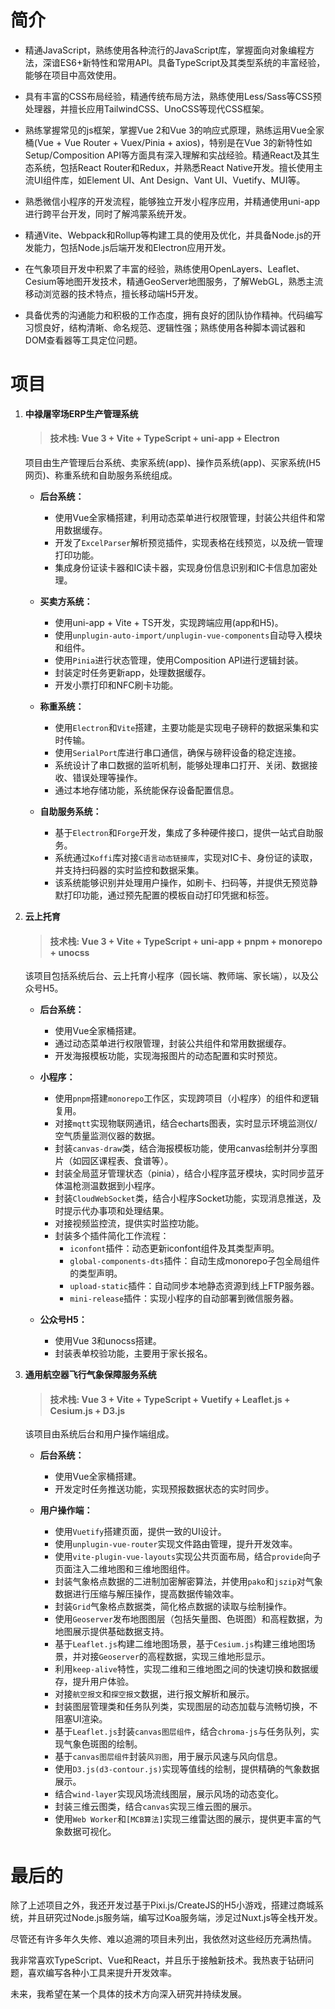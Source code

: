 # 简介

- 精通JavaScript，熟练使用各种流行的JavaScript库，掌握面向对象编程方法，深谙ES6+新特性和常用API。具备TypeScript及其类型系统的丰富经验，能够在项目中高效使用。

- 具有丰富的CSS布局经验，精通传统布局方法，熟练使用Less/Sass等CSS预处理器，并擅长应用TailwindCSS、UnoCSS等现代CSS框架。

- 熟练掌握常见的js框架，掌握Vue 2和Vue 3的响应式原理，熟练运用Vue全家桶(Vue + Vue Router + Vuex/Pinia + axios)，特别是在Vue 3的新特性如Setup/Composition API等方面具有深入理解和实战经验。精通React及其生态系统，包括React Router和Redux，并熟悉React Native开发。擅长使用主流UI组件库，如Element UI、Ant Design、Vant UI、Vuetify、MUI等。

- 熟悉微信小程序的开发流程，能够独立开发小程序应用，并精通使用uni-app进行跨平台开发，同时了解鸿蒙系统开发。

- 精通Vite、Webpack和Rollup等构建工具的使用及优化，并具备Node.js的开发能力，包括Node.js后端开发和Electron应用开发。

- 在气象项目开发中积累了丰富的经验，熟练使用OpenLayers、Leaflet、Cesium等地图开发技术，精通GeoServer地图服务，了解WebGL，熟悉主流移动浏览器的技术特点，擅长移动端H5开发。

- 具备优秀的沟通能力和积极的工作态度，拥有良好的团队协作精神。代码编写习惯良好，结构清晰、命名规范、逻辑性强；熟练使用各种脚本调试器和DOM查看器等工具定位问题。

# 项目

1. **中禄屠宰场ERP生产管理系统**

   > #### 技术栈: Vue 3 + Vite + TypeScript + uni-app + Electron

   项目由生产管理后台系统、卖家系统(app)、操作员系统(app)、买家系统(H5网页)、称重系统和自助服务系统组成。

   - **后台系统：**

     - 使用Vue全家桶搭建，利用动态菜单进行权限管理，封装公共组件和常用数据缓存。
     - 开发了`ExcelParser`解析预览插件，实现表格在线预览，以及统一管理打印功能。
     - 集成身份证读卡器和IC读卡器，实现身份信息识别和IC卡信息加密处理。

   - **买卖方系统：**

     - 使用uni-app + Vite + TS开发，实现跨端应用(app和H5)。
     - 使用`unplugin-auto-import/unplugin-vue-components`自动导入模块和组件。
     - 使用`Pinia`进行状态管理，使用Composition API进行逻辑封装。
     - 封装定时任务更新app，处理数据缓存。
     - 开发小票打印和NFC刷卡功能。

   - **称重系统：**

     - 使用`Electron`和`Vite`搭建，主要功能是实现电子磅秤的数据采集和实时传输。
     - 使用`SerialPort`库进行串口通信，确保与磅秤设备的稳定连接。
     - 系统设计了串口数据的监听机制，能够处理串口打开、关闭、数据接收、错误处理等操作。
     - 通过本地存储功能，系统能保存设备配置信息。

   - **自助服务系统：**
     - 基于`Electron`和`Forge`开发，集成了多种硬件接口，提供一站式自助服务。
     - 系统通过`Koffi`库对接`C语言动态链接库`，实现对IC卡、身份证的读取，并支持扫码器的实时监控和数据采集。
     - 该系统能够识别并处理用户操作，如刷卡、扫码等，并提供无预览静默打印功能，通过预先配置的模板自动打印凭据和标签。

2. **云上托育**

   > #### 技术栈: Vue 3 + Vite + TypeScript + uni-app + pnpm + monorepo + unocss

   该项目包括系统后台、云上托育小程序（园长端、教师端、家长端），以及公众号H5。

   - **后台系统：**

     - 使用Vue全家桶搭建。
     - 通过动态菜单进行权限管理，封装公共组件和常用数据缓存。
     - 开发海报模板功能，实现海报图片的动态配置和实时预览。

   - **小程序：**

     - 使用`pnpm`搭建`monorepo`工作区，实现跨项目（小程序）的组件和逻辑复用。
     - 对接`mqtt`实现物联网通讯，结合echarts图表，实时显示环境监测仪/空气质量监测仪器的数据。
     - 封装`canvas-draw`类，结合海报模板功能，使用canvas绘制并分享图片（如园区课程表、食谱等）。
     - 封装全局蓝牙管理状态（pinia），结合小程序蓝牙模块，实时同步蓝牙体温枪测温数据到小程序。
     - 封装`CloudWebSocket`类，结合小程序Socket功能，实现消息推送，及时提示代办事项和处理结果。
     - 对接视频监控流，提供实时监控功能。
     - 封装多个插件简化工作流程：
       - `iconfont`插件：动态更新iconfont组件及其类型声明。
       - `global-components-dts`插件：自动生成monorepo子包全局组件的类型声明。
       - `upload-static`插件：自动同步本地静态资源到线上FTP服务器。
       - `mini-release`插件：实现小程序的自动部署到微信服务器。

   - **公众号H5：**
     - 使用Vue 3和unocss搭建。
     - 封装表单校验功能，主要用于家长报名。

3. **通用航空器飞行气象保障服务系统**

   > #### 技术栈: Vue 3 + Vite + TypeScript + Vuetify + Leaflet.js + Cesium.js + D3.js

   该项目由系统后台和用户操作端组成。

   - **后台系统：**

     - 使用Vue全家桶搭建。
     - 开发定时任务推送功能，实现预报数据状态的实时同步。

   - **用户操作端：**

     - 使用`Vuetify`搭建页面，提供一致的UI设计。
     - 使用`unplugin-vue-router`实现文件路由管理，提升开发效率。
     - 使用`vite-plugin-vue-layouts`实现公共页面布局，结合`provide`向子页面注入二维地图和三维地图组件。
     - 封装气象格点数据的二进制加密解密算法，并使用`pako`和`jszip`对气象数据进行压缩与解压操作，提高数据传输效率。
     - 封装`Grid`气象格点数据类，简化格点数据的读取与绘制操作。
     - 使用`Geoserver`发布地图图层（包括矢量图、色斑图）和高程数据，为地图展示提供基础数据支持。
     - 基于`Leaflet.js`构建二维地图场景，基于`Cesium.js`构建三维地图场景，并对接`Geoserver`的高程数据，实现三维地形显示。
     - 利用`keep-alive`特性，实现二维和三维地图之间的快速切换和数据缓存，提升用户体验。
     - 对接`航空报文`和`探空报文`数据，进行报文解析和展示。
     - 封装图层管理类和任务队列类，实现图层的动态加载与流畅切换，不阻塞UI渲染。
     - 基于`Leaflet.js`封装`canvas图层组件`，结合`chroma-js`与任务队列，实现气象色斑图的绘制。
     - 基于`canvas图层组件`封装`风羽图`，用于展示风速与风向信息。
     - 使用`D3.js(d3-contour.js)`实现等值线的绘制，提供精确的气象数据展示。
     - 结合`wind-layer`实现风场流线图层，展示风场的动态变化。
     - 封装三维云图类，结合`canvas`实现三维云图的展示。
     - 使用`Web Worker`和`[MCB算法]`实现三维雷达图的展示，提供更丰富的气象数据可视化。

# 最后的

除了上述项目之外，我还开发过基于Pixi.js/CreateJS的H5小游戏，搭建过商城系统，并且研究过Node.js服务端，编写过Koa服务端，涉足过Nuxt.js等全栈开发。

尽管还有许多年久失修、难以追溯的项目未列出，我依然对这些经历充满热情。

我非常喜欢TypeScript、Vue和React，并且乐于接触新技术。我热衷于钻研问题，喜欢编写各种小工具来提升开发效率。

未来，我希望在某一个具体的技术方向深入研究并持续发展。
